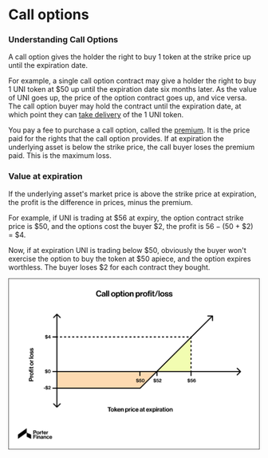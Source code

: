 # Call options

### Understanding Call Options  <a href="#mntl-sc-block_1-0-9" id="mntl-sc-block_1-0-9"></a>

A call option gives the holder the right to buy 1 token at the strike price up until the expiration date.

For example, a single call option contract may give a holder the right to buy 1 UNI token at $50 up until the expiration date six months later. As the value of UNI goes up, the price of the option contract goes up, and vice versa. The call option buyer may hold the contract until the expiration date, at which point they can [take delivery](https://www.investopedia.com/terms/d/delivery.asp) of the 1 UNI token.

You pay a fee to purchase a call option, called the [premium](https://www.investopedia.com/terms/p/premium.asp). It is the price paid for the rights that the call option provides. If at expiration the underlying asset is below the strike price, the call buyer loses the premium paid. This is the maximum loss.

### Value at expiration

If the underlying asset's market price is above the strike price at expiration, the profit is the difference in prices, minus the premium.

For example, if UNI is trading at $56 at expiry, the option contract strike price is $50, and the options cost the buyer $2, the profit is $56 - ($50 + $2) = $4.

Now, if at expiration UNI is trading below $50, obviously the buyer won't exercise the option to buy the token at $50 apiece, and the option expires worthless. The buyer loses $2 for each contract they bought.

![](<../../.gitbook/assets/image (8).png>)
